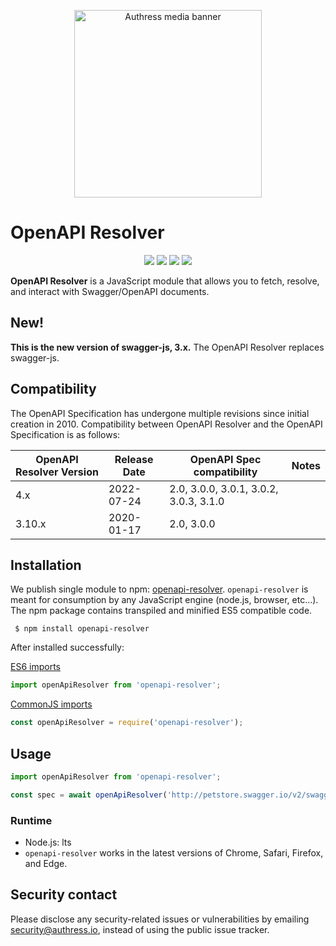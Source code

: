 <p align="center">
  <img height="300px" src="https://authress.io/static/images/media-banner.png" alt="Authress media banner">
</p>

# OpenAPI Resolver

<p align="center">
    <a href="https://authress.io" alt="Authress Engineering">
      <img src="https://img.shields.io/static/v1?label=Authress+Engineering&message=OpenAPI%20Explorer&color=%23FBAF0B&logo=androidauto&logoColor=%23FBAF0B"></a>
    <a href="./LICENSE" alt="apache 2.0 license">
      <img src="https://img.shields.io/badge/license-Apache%202.0-blue.svg"></a>
    <a href="https://badge.fury.io/js/openapi-resolver" alt="npm version">
        <img src="https://badge.fury.io/js/openapi-resolver.svg"></a>
    <a href="https://authress.io/community" alt="npm version">
      <img src="https://img.shields.io/badge/community-Discord-purple.svg"></a>
</p>

**OpenAPI Resolver** is a JavaScript module that allows you to fetch, resolve, and interact with Swagger/OpenAPI documents.

## New!

**This is the new version of swagger-js, 3.x.** The OpenAPI Resolver replaces swagger-js.

## Compatibility
The OpenAPI Specification has undergone multiple revisions since initial creation in 2010. 
Compatibility between OpenAPI Resolver and the OpenAPI Specification is as follows:

OpenAPI Resolver Version | Release Date | OpenAPI Spec compatibility | Notes
------------------ | ------------ | -------------------------- | -----
4.x    | 2022-07-24 | 2.0, 3.0.0, 3.0.1, 3.0.2, 3.0.3, 3.1.0 |
3.10.x | 2020-01-17 | 2.0, 3.0.0 |

## Installation

We publish single module to npm: [openapi-resolver](https://www.npmjs.com/package/openapi-resolver).
`openapi-resolver` is meant for consumption by any JavaScript engine (node.js, browser, etc...).
The npm package contains transpiled and minified ES5 compatible code.

```shell script
 $ npm install openapi-resolver
``` 

After installed successfully:

[ES6 imports](https://developer.mozilla.org/en-US/docs/Web/JavaScript/Reference/Statements/import)
```js
import openApiResolver from 'openapi-resolver';
```

[CommonJS imports](https://en.wikipedia.org/wiki/CommonJS)
```js
const openApiResolver = require('openapi-resolver');
```


## Usage

```js
import openApiResolver from 'openapi-resolver';

const spec = await openApiResolver('http://petstore.swagger.io/v2/swagger.json');
```


### Runtime 

- Node.js: lts
- `openapi-resolver` works in the latest versions of Chrome, Safari, Firefox, and Edge.

## Security contact

Please disclose any security-related issues or vulnerabilities by emailing [security@authress.io](mailto:security@authress.io), instead of using the public issue tracker.
